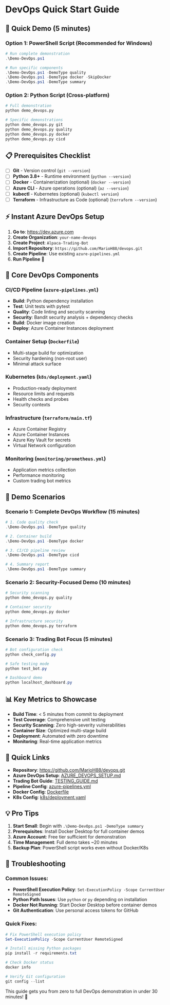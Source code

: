 # DevOps Quick Start Guide

## 🚀 Quick Demo (5 minutes)

### Option 1: PowerShell Script (Recommended for Windows)
```powershell
# Run complete demonstration
.\Demo-DevOps.ps1

# Run specific components
.\Demo-DevOps.ps1 -DemoType quality
.\Demo-DevOps.ps1 -DemoType docker -SkipDocker
.\Demo-DevOps.ps1 -DemoType summary
```

### Option 2: Python Script (Cross-platform)
```bash
# Full demonstration
python demo_devops.py

# Specific demonstrations
python demo_devops.py git
python demo_devops.py quality
python demo_devops.py docker
python demo_devops.py cicd
```

## 📋 Prerequisites Checklist

- [ ] **Git** - Version control (`git --version`)
- [ ] **Python 3.8+** - Runtime environment (`python --version`)
- [ ] **Docker** - Containerization (optional) (`docker --version`)
- [ ] **Azure CLI** - Azure operations (optional) (`az --version`)
- [ ] **kubectl** - Kubernetes (optional) (`kubectl version`)
- [ ] **Terraform** - Infrastructure as Code (optional) (`terraform --version`)

## ⚡ Instant Azure DevOps Setup

1. **Go to**: https://dev.azure.com
2. **Create Organization**: `your-name-devops`
3. **Create Project**: `Alpaca-Trading-Bot`
4. **Import Repository**: `https://github.com/MarioH88/devops.git`
5. **Create Pipeline**: Use existing `azure-pipelines.yml`
6. **Run Pipeline** 🚀

## 🔧 Core DevOps Components

### CI/CD Pipeline (`azure-pipelines.yml`)
- **Build**: Python dependency installation
- **Test**: Unit tests with pytest
- **Quality**: Code linting and security scanning
- **Security**: Bandit security analysis + dependency checks
- **Build**: Docker image creation
- **Deploy**: Azure Container Instances deployment

### Container Setup (`Dockerfile`)
- Multi-stage build for optimization
- Security hardening (non-root user)
- Minimal attack surface

### Kubernetes (`k8s/deployment.yaml`)
- Production-ready deployment
- Resource limits and requests
- Health checks and probes
- Security contexts

### Infrastructure (`terraform/main.tf`)
- Azure Container Registry
- Azure Container Instances
- Azure Key Vault for secrets
- Virtual Network configuration

### Monitoring (`monitoring/prometheus.yml`)
- Application metrics collection
- Performance monitoring
- Custom trading bot metrics

## 🎯 Demo Scenarios

### Scenario 1: Complete DevOps Workflow (15 minutes)
```powershell
# 1. Code quality check
.\Demo-DevOps.ps1 -DemoType quality

# 2. Container build
.\Demo-DevOps.ps1 -DemoType docker

# 3. CI/CD pipeline review
.\Demo-DevOps.ps1 -DemoType cicd

# 4. Summary report
.\Demo-DevOps.ps1 -DemoType summary
```

### Scenario 2: Security-Focused Demo (10 minutes)
```python
# Security scanning
python demo_devops.py quality

# Container security
python demo_devops.py docker

# Infrastructure security
python demo_devops.py terraform
```

### Scenario 3: Trading Bot Focus (5 minutes)
```powershell
# Bot configuration check
python check_config.py

# Safe testing mode
python test_bot.py

# Dashboard demo
python localhost_dashboard.py
```

## 📊 Key Metrics to Showcase

- **Build Time**: < 5 minutes from commit to deployment
- **Test Coverage**: Comprehensive unit testing
- **Security Scanning**: Zero high-severity vulnerabilities
- **Container Size**: Optimized multi-stage build
- **Deployment**: Automated with zero downtime
- **Monitoring**: Real-time application metrics

## 🔗 Quick Links

- **Repository**: https://github.com/MarioH88/devops.git
- **Azure DevOps Setup**: [AZURE_DEVOPS_SETUP.md](AZURE_DEVOPS_SETUP.md)
- **Trading Bot Guide**: [TESTING_GUIDE.md](TESTING_GUIDE.md)
- **Pipeline Config**: [azure-pipelines.yml](azure-pipelines.yml)
- **Docker Config**: [Dockerfile](Dockerfile)
- **K8s Config**: [k8s/deployment.yaml](k8s/deployment.yaml)

## 💡 Pro Tips

1. **Start Small**: Begin with `.\Demo-DevOps.ps1 -DemoType summary`
2. **Prerequisites**: Install Docker Desktop for full container demos
3. **Azure Account**: Free tier sufficient for demonstration
4. **Time Management**: Full demo takes ~20 minutes
5. **Backup Plan**: PowerShell script works even without Docker/K8s

## 🚨 Troubleshooting

### Common Issues:
- **PowerShell Execution Policy**: `Set-ExecutionPolicy -Scope CurrentUser RemoteSigned`
- **Python Path Issues**: Use `python` or `py` depending on installation
- **Docker Not Running**: Start Docker Desktop before container demos
- **Git Authentication**: Use personal access tokens for GitHub

### Quick Fixes:
```powershell
# Fix PowerShell execution policy
Set-ExecutionPolicy -Scope CurrentUser RemoteSigned

# Install missing Python packages
pip install -r requirements.txt

# Check Docker status
docker info

# Verify Git configuration
git config --list
```

This guide gets you from zero to full DevOps demonstration in under 30 minutes! 🎉